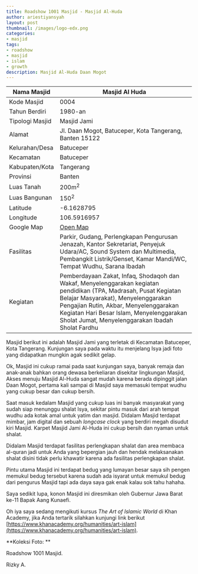 ```yaml
---
title: Roadshow 1001 Masjid - Masjid Al-Huda
author: ariestiyansyah
layout: post
thumbnail: /images/logo-edx.png
categories:
- masjid
tags:
- roadshow
- masjid
- islam
- growth
description: Masjid Al-Huda Daan Mogot
---
```


| Nama Masjid     | Masjid Al Huda                                                                                                                                                                                                                                                                                       |
|-----------------|------------------------------------------------------------------------------------------------------------------------------------------------------------------------------------------------------------------------------------------------------------------------------------------------------|
| Kode Masjid     | 0004                                                                                                                                                                                                                                                                                                 |
| Tahun Berdiri   | 1980-an                                                                                                                                                                                                                                                                                                    |
| Tipologi Masjid | Masjid Jami                                                                                                                                                                                                                                                                                          |
| Alamat          | Jl. Daan Mogot, Batuceper, Kota Tangerang, Banten 15122                                                                                                                                                                                                                                              |
| Kelurahan/Desa  | Batuceper                                                                                                                                                                                                                                                                                            |
| Kecamatan       | Batuceper                                                                                                                                                                                                                                                                                            |
| Kabupaten/Kota  | Tangerang                                                                                                                                                                                                                                                                                            |
| Provinsi        | Banten                                                                                                                                                                                                                                                                                               |
| Luas Tanah      | 200m<sup>2</sup>                                                                                                                                                                                                                                                                                     |
| Luas Bangunan   | 150<sup>2</sup>                                                                                                                                                                                                                                                                                      |
| Latitude        | -6.1628795                                                                                                                                                                                                                                                                                           |
| Longitude       | 106.5916957                                                                                                                                                                                                                                                                                          |
| Google Map      | [Open Map](https://www.google.co.id/maps/dir/''/masjid+jami+al+huda+kalideres+daan+mogot/@-6.1628795,106.5916957,12z/data=!3m1!4b1!4m8!4m7!1m0!1m5!1m1!1s0x2e69f8ed1dd1b0ef:0x56f8d50d88067bd5!2m2!1d106.6617363!2d-6.1628841)                                                                       |
| Fasilitas       | Parkir, Gudang, Perlengkapan Pengurusan Jenazah, Kantor Sekretariat, Penyejuk Udara/AC,  Sound System dan Multimedia, Pembangkit Listrik/Genset, Kamar Mandi/WC,  Tempat Wudhu, Sarana Ibadah                                                                                                        |
| Kegiatan        | Pemberdayaan Zakat, Infaq, Shodaqoh dan Wakaf, Menyelenggarakan kegiatan pendidikan  (TPA, Madrasah, Pusat Kegiatan Belajar Masyarakat),  Menyelenggarakan Pengajian Rutin, Akbar, Menyelenggarakan Kegiatan Hari Besar Islam,  Menyelenggarakan Sholat Jumat, Menyelenggarakan Ibadah Sholat Fardhu

<amp-img width="500" height="300" layout="responsive" src="https://raw.githubusercontent.com/ariestiyansyah/kemasimage/master/Tangerang/Al-Huda/tampakluar.jpg"></amp-img>

Masjid berikut ini adalah Masjid Jami yang terletak di Kecamatan Batuceper, Kota Tangerang. Kunjungan saya pada waktu itu menjelang Isya jadi foto yang didapatkan mungkin agak sedikit gelap.

<amp-img width="500" height="300" layout="responsive" src="https://raw.githubusercontent.com/ariestiyansyah/kemasimage/master/Tangerang/Al-Huda/dalammasjid.jpg"></amp-img>

Ok, Masjid ini cukup ramai pada saat kunjungan saya, banyak remaja dan anak-anak bahkan orang dewasa berkeliaran disekitar lingkungan Masjid, Akses menuju Masjid Al-Huda sangat mudah karena berada dipinggit jalan Daan Mogot, pertama kali sampai di Masjid saya memasuki tempat wudhu yang cukup besar dan cukup bersih.

<amp-img width="500" height="300" layout="responsive" src="https://raw.githubusercontent.com/ariestiyansyah/kemasimage/master/Tangerang/Al-Huda/tempatwudhu.jpg"></amp-img>

Saat masuk kedalam Masjid yang cukup luas ini banyak masyarakat yang sudah siap menunggu shalat Isya, sekitar pintu masuk dari arah tempat wudhu ada kotak amal untuk yatim dan masjid. Didalam Masjid terdapat mimbar, jam digital dan sebuah <i>longcase clock</i> yang berdiri megah disudut kiri Masjid. Karpet Masjid Jami Al-Huda ini cukup bersih dan nyaman untuk shalat.

<amp-img width="500" height="300" layout="responsive" src="https://raw.githubusercontent.com/ariestiyansyah/kemasimage/master/Tangerang/Al-Huda/fasilitas2.jpg"></amp-img>

Didalam Masjid terdapat fasilitas perlengkapan shalat dan area membaca al-quran jadi untuk Anda yang bepergian jauh dan hendak melaksanakan shalat disini tidak perlu khawatir karena ada fasilitas perlengkapan shalat.

<amp-img width="500" height="300" layout="responsive" src="https://raw.githubusercontent.com/ariestiyansyah/kemasimage/master/Tangerang/Al-Huda/fasilitas3.jpg"></amp-img>

Pintu utama Masjid ini terdapat bedug yang lumayan besar saya sih pengen memukul bedug tersebut karena sudah ada isyarat untuk memukul bedug dari pengurus Masjid tapi ada daya saya gak enak kalau sok tahu hahaha.

Saya sedikit lupa, konon Masjid ini diresmikan oleh Gubernur Jawa Barat ke-11 Bapak Aang Kunaefi.

<amp-img width="500" height="300" layout="responsive" src="https://raw.githubusercontent.com/ariestiyansyah/kemasimage/master/Tangerang/Al-Huda/peresmian.jpg"></amp-img>

Oh iya saya sedang mengikuti kursus <i>The Art of Islamic World</i> di Khan Academy, jika Anda tertarik silahkan kunjungi link berikut [https://www.khanacademy.org/humanities/art-islam](https://www.khanacademy.org/humanities/art-islam).

**Koleksi Foto: **


<amp-img width="500" height="300" layout="responsive" src="https://raw.githubusercontent.com/ariestiyansyah/kemasimage/master/Tangerang/Al-Huda/fasilitas.jpg"></amp-img>
<amp-img width="500" height="300" layout="responsive" src="https://raw.githubusercontent.com/ariestiyansyah/kemasimage/master/Tangerang/Al-Huda/tampaksamping.jpg"></amp-img>
<amp-img width="500" height="300" layout="responsive" src="https://raw.githubusercontent.com/ariestiyansyah/kemasimage/master/Tangerang/Al-Huda/adzan.jpg"></amp-img>
<amp-img width="500" height="300" layout="responsive" src="https://raw.githubusercontent.com/ariestiyansyah/kemasimage/master/Tangerang/Al-Huda/adzan2.jpg"></amp-img>
<amp-img width="500" height="300" layout="responsive" src="https://raw.githubusercontent.com/ariestiyansyah/kemasimage/master/Tangerang/Al-Huda/wanita.jpg"></amp-img>

Roadshow 1001 Masjid.

Rizky A.